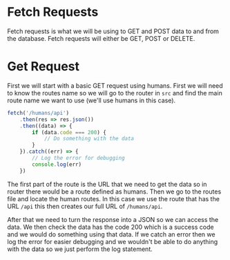 # Fetch Requests

Fetch requests is what we will be using to GET and POST data to and from the database. Fetch requests will either be GET, POST or
DELETE.

# Get Request

First we will start with a basic GET request using humans. First we will need to know the routes name so we will go to the router
in `src` and find the main route name we want to use (we'll use humans in this case).

```js
fetch('/humans/api')
    .then(res => res.json())
    .then((data) => {
        if (data.code === 200) {
            // Do something with the data
        }
    }).catch((err) => {
        // Log the error for debugging
        console.log(err)
    })
```

The first part of the route is the URL that we need to get the data so in router there would be a route defined as humans. Then we go to the routes file and locate the human routes. In this case we use the route that has the URL `/api` this then creates our full URL of `/humans/api`.

After that we need to turn the response into a JSON so we can access the data. We then check the data has the code 200 which is a success code and we would do something using that data. If we catch an error then we log the error for easier debugging and we wouldn't be able to do anything with the data so we just perform the log statement.